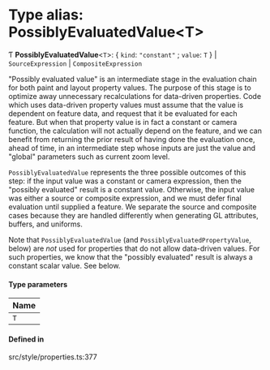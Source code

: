 # Type alias: PossiblyEvaluatedValue\<T\>

Ƭ **PossiblyEvaluatedValue**\<`T`\>: \{ `kind`: ``"constant"`` ; `value`: `T`  } \| `SourceExpression` \| `CompositeExpression`

"Possibly evaluated value" is an intermediate stage in the evaluation chain for both paint and layout property
values. The purpose of this stage is to optimize away unnecessary recalculations for data-driven properties. Code
which uses data-driven property values must assume that the value is dependent on feature data, and request that it
be evaluated for each feature. But when that property value is in fact a constant or camera function, the calculation
will not actually depend on the feature, and we can benefit from returning the prior result of having done the
evaluation once, ahead of time, in an intermediate step whose inputs are just the value and "global" parameters
such as current zoom level.

`PossiblyEvaluatedValue` represents the three possible outcomes of this step: if the input value was a constant or
camera expression, then the "possibly evaluated" result is a constant value. Otherwise, the input value was either
a source or composite expression, and we must defer final evaluation until supplied a feature. We separate
the source and composite cases because they are handled differently when generating GL attributes, buffers, and
uniforms.

Note that `PossiblyEvaluatedValue` (and `PossiblyEvaluatedPropertyValue`, below) are _not_ used for properties that
do not allow data-driven values. For such properties, we know that the "possibly evaluated" result is always a constant
scalar value. See below.

#### Type parameters

| Name |
| :------ |
| `T` |

#### Defined in

src/style/properties.ts:377
